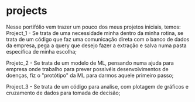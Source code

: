 # projects
Nesse portifólio vem trazer um pouco dos meus projetos iniciais, temos:
  Project_1 - Se trata de uma necessidade minha dentro da minha rotina, se trata de um código que faz uma comunicação direta com o banco de dados
  da empresa, pega a query que desejo fazer a extração e salva numa pasta específica de minha escolha;

  Projetc_2 - Se trata de um modelo de ML, pensando numa ajuda para empresa onde trabalho para prever possivéis desenvolvimentos de doenças,
  fiz o "protótipo" da ML para darmos aquele primeiro passo;

  Project_3 - Se trata de um código para analise, com plotagem de gráficos e cruzamento de dados para tomada de decisão; 
